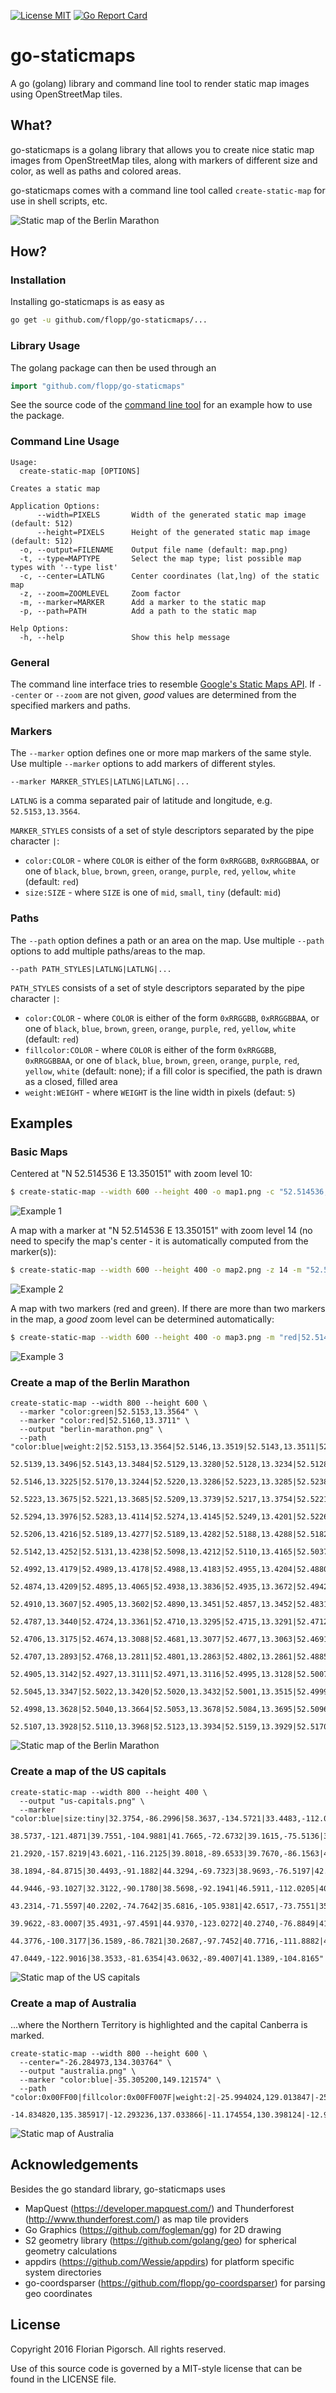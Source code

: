 [![License MIT](https://img.shields.io/badge/license-MIT-lightgrey.svg?style=flat)](https://github.com/flopp/go-staticmaps/)
[![Go Report Card](http://goreportcard.com/badge/flopp/go-staticmaps)](http://goreportcard.com/report/flopp/go-staticmaps)

# go-staticmaps
A go (golang) library and command line tool to render static map images using OpenStreetMap tiles.

## What?
go-staticmaps is a golang library that allows you to create nice static map images from OpenStreetMap tiles, along with markers of different size and color, as well as paths and colored areas.

go-staticmaps comes with a command line tool called `create-static-map` for use in shell scripts, etc.

![Static map of the Berlin Marathon](https://raw.githubusercontent.com/flopp/flopp.github.io/master/go-staticmaps/berlin-marathon.png)

## How?

### Installation

Installing go-staticmaps is as easy as

```bash
go get -u github.com/flopp/go-staticmaps/...
```

### Library Usage

The golang package can then be used through an

```go
import "github.com/flopp/go-staticmaps"
```

See the source code of the [command line tool](https://github.com/flopp/go-staticmaps/blob/master/cmd/create-static-map/create-static-map.go) for an example how to use the package.


### Command Line Usage

    Usage:
      create-static-map [OPTIONS]

    Creates a static map

    Application Options:
          --width=PIXELS       Width of the generated static map image (default: 512)
          --height=PIXELS      Height of the generated static map image (default: 512)
      -o, --output=FILENAME    Output file name (default: map.png)
      -t, --type=MAPTYPE       Select the map type; list possible map types with '--type list'
      -c, --center=LATLNG      Center coordinates (lat,lng) of the static map
      -z, --zoom=ZOOMLEVEL     Zoom factor
      -m, --marker=MARKER      Add a marker to the static map
      -p, --path=PATH          Add a path to the static map

    Help Options:
      -h, --help               Show this help message

### General
The command line interface tries to resemble [Google's Static Maps API](https://developers.google.com/maps/documentation/static-maps/intro).
If `--center` or `--zoom` are not given, *good* values are determined from the specified markers and paths.

### Markers
The `--marker` option defines one or more map markers of the same style. Use multiple `--marker` options to add markers of different styles.

    --marker MARKER_STYLES|LATLNG|LATLNG|...

`LATLNG` is a comma separated pair of latitude and longitude, e.g. `52.5153,13.3564`.

`MARKER_STYLES` consists of a set of style descriptors separated by the pipe character `|`:

- `color:COLOR` - where `COLOR` is either of the form `0xRRGGBB`, `0xRRGGBBAA`, or one of `black`, `blue`, `brown`, `green`, `orange`, `purple`, `red`, `yellow`, `white` (default: `red`)
- `size:SIZE` - where `SIZE` is one of `mid`, `small`, `tiny` (default: `mid`)

### Paths
The `--path` option defines a path or an area on the map. Use multiple `--path` options to add multiple paths/areas to the map.

    --path PATH_STYLES|LATLNG|LATLNG|...

`PATH_STYLES` consists of a set of style descriptors separated by the pipe character `|`:

- `color:COLOR` - where `COLOR` is either of the form `0xRRGGBB`, `0xRRGGBBAA`, or one of `black`, `blue`, `brown`, `green`, `orange`, `purple`, `red`, `yellow`, `white` (default: `red`)
- `fillcolor:COLOR` - where `COLOR` is either of the form `0xRRGGBB`, `0xRRGGBBAA`, or one of `black`, `blue`, `brown`, `green`, `orange`, `purple`, `red`, `yellow`, `white` (default: none); if a fill color is specified, the path is drawn as a closed, filled area
- `weight:WEIGHT` - where `WEIGHT` is the line width in pixels (defaut: `5`)


## Examples

### Basic Maps

Centered at "N 52.514536 E 13.350151" with zoom level 10:

```bash
$ create-static-map --width 600 --height 400 -o map1.png -c "52.514536,13.350151" -z 10
```
![Example 1](https://raw.githubusercontent.com/flopp/flopp.github.io/master/go-staticmaps/map1.png)

A map with a marker at "N 52.514536 E 13.350151" with zoom level 14 (no need to specify the map's center - it is automatically computed from the marker(s)):

```bash
$ create-static-map --width 600 --height 400 -o map2.png -z 14 -m "52.514536,13.350151"
```

![Example 2](https://raw.githubusercontent.com/flopp/flopp.github.io/master/go-staticmaps/map2.png)

A map with two markers (red and green). If there are more than two markers in the map, a *good* zoom level can be determined automatically:

```bash
$ create-static-map --width 600 --height 400 -o map3.png -m "red|52.514536,13.350151" -m "green|52.516285,13.377746"
```

![Example 3](https://raw.githubusercontent.com/flopp/flopp.github.io/master/go-staticmaps/map3.png)




### Create a map of the Berlin Marathon

    create-static-map --width 800 --height 600 \
      --marker "color:green|52.5153,13.3564" \
      --marker "color:red|52.5160,13.3711" \
      --output "berlin-marathon.png" \
      --path "color:blue|weight:2|52.5153,13.3564|52.5146,13.3519|52.5143,13.3511|52.5139,13.3502|\
        52.5139,13.3496|52.5143,13.3484|52.5129,13.3280|52.5128,13.3234|52.5128,13.3230|52.5138,13.3226|\
        52.5146,13.3225|52.5170,13.3244|52.5220,13.3286|52.5223,13.3285|52.5238,13.3297|52.5246,13.3346|\
        52.5223,13.3675|52.5221,13.3685|52.5209,13.3739|52.5217,13.3754|52.5221,13.3764|52.5272,13.3872|\
        52.5294,13.3976|52.5283,13.4114|52.5274,13.4145|52.5249,13.4201|52.5226,13.4176|52.5222,13.4169|\
        52.5206,13.4216|52.5189,13.4277|52.5189,13.4282|52.5188,13.4288|52.5182,13.4289|52.5180,13.4282|\
        52.5142,13.4252|52.5131,13.4238|52.5098,13.4212|52.5110,13.4165|52.5037,13.4104|52.5034,13.4105|\
        52.4992,13.4179|52.4989,13.4178|52.4988,13.4183|52.4955,13.4204|52.4880,13.4251|52.4865,13.4241|\
        52.4874,13.4209|52.4895,13.4065|52.4938,13.3836|52.4935,13.3672|52.4942,13.3626|52.4914,13.3622|\
        52.4910,13.3607|52.4905,13.3602|52.4890,13.3451|52.4857,13.3452|52.4831,13.3451|52.4815,13.3449|\
        52.4787,13.3440|52.4724,13.3361|52.4710,13.3295|52.4715,13.3291|52.4712,13.3283|52.4716,13.3194|\
        52.4706,13.3175|52.4674,13.3088|52.4681,13.3077|52.4677,13.3063|52.4691,13.2979|52.4707,13.2898|\
        52.4707,13.2893|52.4768,13.2811|52.4801,13.2863|52.4802,13.2861|52.4885,13.3021|52.4884,13.3055|\
        52.4905,13.3142|52.4927,13.3111|52.4971,13.3116|52.4995,13.3128|52.5007,13.3132|52.5026,13.3253|\
        52.5045,13.3347|52.5022,13.3420|52.5020,13.3432|52.5001,13.3515|52.4999,13.3539|52.4980,13.3621|\
        52.4998,13.3628|52.5040,13.3664|52.5053,13.3678|52.5084,13.3695|52.5096,13.3763|52.5096,13.3781|\
        52.5107,13.3928|52.5110,13.3968|52.5123,13.3934|52.5159,13.3929|52.5170,13.3907|52.5160,13.3711"

![Static map of the Berlin Marathon](https://raw.githubusercontent.com/flopp/flopp.github.io/master/go-staticmaps/berlin-marathon.png)

### Create a map of the US capitals

    create-static-map --width 800 --height 400 \
      --output "us-capitals.png" \
      --marker "color:blue|size:tiny|32.3754,-86.2996|58.3637,-134.5721|33.4483,-112.0738|34.7244,-92.2789|\
        38.5737,-121.4871|39.7551,-104.9881|41.7665,-72.6732|39.1615,-75.5136|30.4382,-84.2806|33.7545,-84.3897|\
        21.2920,-157.8219|43.6021,-116.2125|39.8018,-89.6533|39.7670,-86.1563|41.5888,-93.6203|39.0474,-95.6815|\
        38.1894,-84.8715|30.4493,-91.1882|44.3294,-69.7323|38.9693,-76.5197|42.3589,-71.0568|42.7336,-84.5466|\
        44.9446,-93.1027|32.3122,-90.1780|38.5698,-92.1941|46.5911,-112.0205|40.8136,-96.7026|39.1501,-119.7519|\
        43.2314,-71.5597|40.2202,-74.7642|35.6816,-105.9381|42.6517,-73.7551|35.7797,-78.6434|46.8084,-100.7694|\
        39.9622,-83.0007|35.4931,-97.4591|44.9370,-123.0272|40.2740,-76.8849|41.8270,-71.4087|34.0007,-81.0353|\
        44.3776,-100.3177|36.1589,-86.7821|30.2687,-97.7452|40.7716,-111.8882|44.2627,-72.5716|37.5408,-77.4339|\
        47.0449,-122.9016|38.3533,-81.6354|43.0632,-89.4007|41.1389,-104.8165"

![Static map of the US capitals](https://raw.githubusercontent.com/flopp/flopp.github.io/master/go-staticmaps/us-capitals.png)

### Create a map of Australia
...where the Northern Territory is highlighted and the capital Canberra is marked.

    create-static-map --width 800 --height 600 \
      --center="-26.284973,134.303764" \
      --output "australia.png" \
      --marker "color:blue|-35.305200,149.121574" \
      --path "color:0x00FF00|fillcolor:0x00FF007F|weight:2|-25.994024,129.013847|-25.994024,137.989677|-16.537670,138.011649|\
        -14.834820,135.385917|-12.293236,137.033866|-11.174554,130.398124|-12.925791,130.167411|-14.866678,129.002860"

![Static map of Australia](https://raw.githubusercontent.com/flopp/flopp.github.io/master/go-staticmaps/australia.png)

## Acknowledgements
Besides the go standard library, go-staticmaps uses

- MapQuest (https://developer.mapquest.com/) and Thunderforest (http://www.thunderforest.com/) as map tile providers
- Go Graphics (https://github.com/fogleman/gg) for 2D drawing
- S2 geometry library (https://github.com/golang/geo) for spherical geometry calculations
- appdirs (https://github.com/Wessie/appdirs) for platform specific system directories
- go-coordsparser (https://github.com/flopp/go-coordsparser) for parsing geo coordinates

## License
Copyright 2016 Florian Pigorsch. All rights reserved.

Use of this source code is governed by a MIT-style license that can be found in the LICENSE file.
